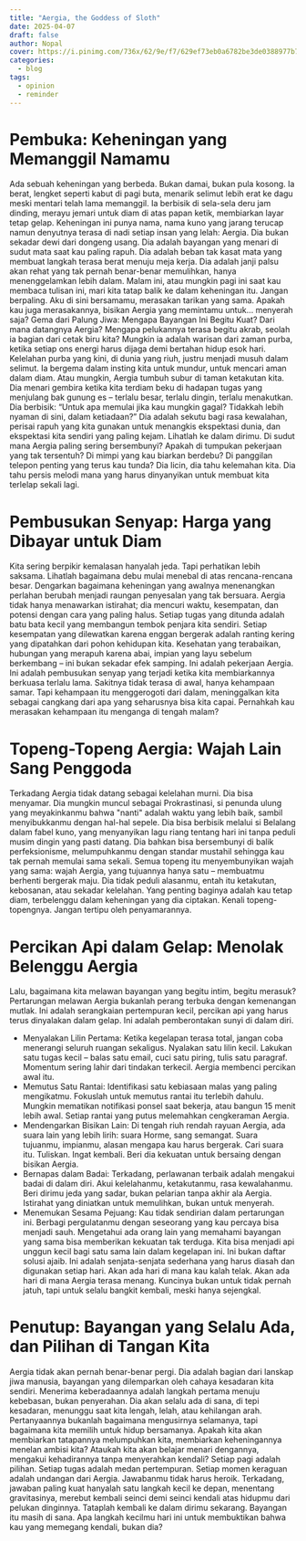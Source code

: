 ```yaml
---
title: "Aergia, the Goddess of Sloth"
date: 2025-04-07
draft: false
author: Nopal
cover: https://i.pinimg.com/736x/62/9e/f7/629ef73eb0a6782be3de0388977b77db.jpg
categories:
  - blog
tags:
  - opinion
  - reminder
---
```


# Pembuka: Keheningan yang Memanggil Namamu
Ada sebuah keheningan yang berbeda. Bukan damai, bukan pula kosong. Ia berat, lengket seperti kabut di pagi buta, menarik selimut lebih erat ke dagu meski mentari telah lama memanggil. Ia berbisik di sela-sela deru jam dinding, merayu jemari untuk diam di atas papan ketik, membiarkan layar tetap gelap. Keheningan ini punya nama, nama kuno yang jarang terucap namun denyutnya terasa di nadi setiap insan yang lelah: Aergia.
Dia bukan sekadar dewi dari dongeng usang. Dia adalah bayangan yang menari di sudut mata saat kau paling rapuh. Dia adalah beban tak kasat mata yang membuat langkah terasa berat menuju meja kerja. Dia adalah janji palsu akan rehat yang tak pernah benar-benar memulihkan, hanya menenggelamkan lebih dalam. Malam ini, atau mungkin pagi ini saat kau membaca tulisan ini, mari kita tatap balik ke dalam keheningan itu. Jangan berpaling. Aku di sini bersamamu, merasakan tarikan yang sama. Apakah kau juga merasakannya, bisikan Aergia yang memintamu untuk… menyerah saja?
Gema dari Palung Jiwa: Mengapa Bayangan Ini Begitu Kuat?
Dari mana datangnya Aergia? Mengapa pelukannya terasa begitu akrab, seolah ia bagian dari cetak biru kita? Mungkin ia adalah warisan dari zaman purba, ketika setiap ons energi harus dijaga demi bertahan hidup esok hari. Kelelahan purba yang kini, di dunia yang riuh, justru menjadi musuh dalam selimut. Ia bergema dalam insting kita untuk mundur, untuk mencari aman dalam diam.
Atau mungkin, Aergia tumbuh subur di taman ketakutan kita. Dia menari gembira ketika kita terdiam beku di hadapan tugas yang menjulang bak gunung es – terlalu besar, terlalu dingin, terlalu menakutkan. Dia berbisik: “Untuk apa memulai jika kau mungkin gagal? Tidakkah lebih nyaman di sini, dalam ketiadaan?” Dia adalah sekutu bagi rasa kewalahan, perisai rapuh yang kita gunakan untuk menangkis ekspektasi dunia, dan ekspektasi kita sendiri yang paling kejam.
Lihatlah ke dalam dirimu. Di sudut mana Aergia paling sering bersembunyi? Apakah di tumpukan pekerjaan yang tak tersentuh? Di mimpi yang kau biarkan berdebu? Di panggilan telepon penting yang terus kau tunda? Dia licin, dia tahu kelemahan kita. Dia tahu persis melodi mana yang harus dinyanyikan untuk membuat kita terlelap sekali lagi.
# Pembusukan Senyap: Harga yang Dibayar untuk Diam
Kita sering berpikir kemalasan hanyalah jeda. Tapi perhatikan lebih saksama. Lihatlah bagaimana debu mulai menebal di atas rencana-rencana besar. Dengarkan bagaimana keheningan yang awalnya menenangkan perlahan berubah menjadi raungan penyesalan yang tak bersuara. Aergia tidak hanya menawarkan istirahat; dia mencuri waktu, kesempatan, dan potensi dengan cara yang paling halus.
Setiap tugas yang ditunda adalah batu bata kecil yang membangun tembok penjara kita sendiri. Setiap kesempatan yang dilewatkan karena enggan bergerak adalah ranting kering yang dipatahkan dari pohon kehidupan kita. Kesehatan yang terabaikan, hubungan yang merapuh karena abai, impian yang layu sebelum berkembang – ini bukan sekadar efek samping. Ini adalah pekerjaan Aergia. Ini adalah pembusukan senyap yang terjadi ketika kita membiarkannya berkuasa terlalu lama. Sakitnya tidak terasa di awal, hanya kehampaan samar. Tapi kehampaan itu menggerogoti dari dalam, meninggalkan kita sebagai cangkang dari apa yang seharusnya bisa kita capai. Pernahkah kau merasakan kehampaan itu menganga di tengah malam?
# Topeng-Topeng Aergia: Wajah Lain Sang Penggoda
Terkadang Aergia tidak datang sebagai kelelahan murni. Dia bisa menyamar. Dia mungkin muncul sebagai Prokrastinasi, si penunda ulung yang meyakinkanmu bahwa "nanti" adalah waktu yang lebih baik, sambil menyibukkanmu dengan hal-hal sepele. Dia bisa berbisik melalui si Belalang dalam fabel kuno, yang menyanyikan lagu riang tentang hari ini tanpa peduli musim dingin yang pasti datang. Dia bahkan bisa bersembunyi di balik perfeksionisme, melumpuhkanmu dengan standar mustahil sehingga kau tak pernah memulai sama sekali.
Semua topeng itu menyembunyikan wajah yang sama: wajah Aergia, yang tujuannya hanya satu – membuatmu berhenti bergerak maju. Dia tidak peduli alasanmu, entah itu ketakutan, kebosanan, atau sekadar kelelahan. Yang penting baginya adalah kau tetap diam, terbelenggu dalam keheningan yang dia ciptakan. Kenali topeng-topengnya. Jangan tertipu oleh penyamarannya.
# Percikan Api dalam Gelap: Menolak Belenggu Aergia
Lalu, bagaimana kita melawan bayangan yang begitu intim, begitu merasuk? Pertarungan melawan Aergia bukanlah perang terbuka dengan kemenangan mutlak. Ini adalah serangkaian pertempuran kecil, percikan api yang harus terus dinyalakan dalam gelap. Ini adalah pemberontakan sunyi di dalam diri.
 * Menyalakan Lilin Pertama: Ketika kegelapan terasa total, jangan coba menerangi seluruh ruangan sekaligus. Nyalakan satu lilin kecil. Lakukan satu tugas kecil – balas satu email, cuci satu piring, tulis satu paragraf. Momentum sering lahir dari tindakan terkecil. Aergia membenci percikan awal itu.
 * Memutus Satu Rantai: Identifikasi satu kebiasaan malas yang paling mengikatmu. Fokuslah untuk memutus rantai itu terlebih dahulu. Mungkin mematikan notifikasi ponsel saat bekerja, atau bangun 15 menit lebih awal. Setiap rantai yang putus melemahkan cengkeraman Aergia.
 * Mendengarkan Bisikan Lain: Di tengah riuh rendah rayuan Aergia, ada suara lain yang lebih lirih: suara Horme, sang semangat. Suara tujuanmu, impianmu, alasan mengapa kau harus bergerak. Cari suara itu. Tuliskan. Ingat kembali. Beri dia kekuatan untuk bersaing dengan bisikan Aergia.
 * Bernapas dalam Badai: Terkadang, perlawanan terbaik adalah mengakui badai di dalam diri. Akui kelelahanmu, ketakutanmu, rasa kewalahanmu. Beri dirimu jeda yang sadar, bukan pelarian tanpa akhir ala Aergia. Istirahat yang diniatkan untuk memulihkan, bukan untuk menyerah.
 * Menemukan Sesama Pejuang: Kau tidak sendirian dalam pertarungan ini. Berbagi pergulatanmu dengan seseorang yang kau percaya bisa menjadi sauh. Mengetahui ada orang lain yang memahami bayangan yang sama bisa memberikan kekuatan tak terduga. Kita bisa menjadi api unggun kecil bagi satu sama lain dalam kegelapan ini.
Ini bukan daftar solusi ajaib. Ini adalah senjata-senjata sederhana yang harus diasah dan digunakan setiap hari. Akan ada hari di mana kau kalah telak. Akan ada hari di mana Aergia terasa menang. Kuncinya bukan untuk tidak pernah jatuh, tapi untuk selalu bangkit kembali, meski hanya sejengkal.
# Penutup: Bayangan yang Selalu Ada, dan Pilihan di Tangan Kita
Aergia tidak akan pernah benar-benar pergi. Dia adalah bagian dari lanskap jiwa manusia, bayangan yang dilemparkan oleh cahaya kesadaran kita sendiri. Menerima keberadaannya adalah langkah pertama menuju kebebasan, bukan penyerahan. Dia akan selalu ada di sana, di tepi kesadaran, menunggu saat kita lengah, lelah, atau kehilangan arah.
Pertanyaannya bukanlah bagaimana mengusirnya selamanya, tapi bagaimana kita memilih untuk hidup bersamanya. Apakah kita akan membiarkan tatapannya melumpuhkan kita, membiarkan keheningannya menelan ambisi kita? Ataukah kita akan belajar menari dengannya, mengakui kehadirannya tanpa menyerahkan kendali?
Setiap pagi adalah pilihan. Setiap tugas adalah medan pertempuran. Setiap momen keraguan adalah undangan dari Aergia. Jawabanmu tidak harus heroik. Terkadang, jawaban paling kuat hanyalah satu langkah kecil ke depan, menentang gravitasinya, merebut kembali seinci demi seinci kendali atas hidupmu dari pelukan dinginnya.
Tataplah kembali ke dalam dirimu sekarang. Bayangan itu masih di sana. Apa langkah kecilmu hari ini untuk membuktikan bahwa kau yang memegang kendali, bukan dia?
